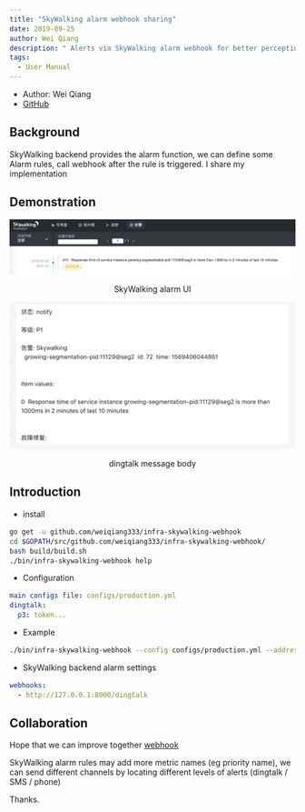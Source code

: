 ```yaml
---
title: "SkyWalking alarm webhook sharing"
date: 2019-09-25
author: Wei Qiang
description: " Alerts via SkyWalking alarm webhook for better perception of tracing."
tags:
  - User Manual
---
```


- Author: Wei Qiang
- [GitHub](https://github.com/weiqiang333)

## Background

SkyWalking backend provides the alarm function, we can define some Alarm rules, call webhook after the rule is triggered. I share my implementation

## Demonstration

![](skywalking-UI-alarm.png)

<p align="center">SkyWalking alarm UI</p>

![](skywalking-dingding-notify.png)

<p align="center">dingtalk message body</p>

## Introduction

- install

```bash
go get -u github.com/weiqiang333/infra-skywalking-webhook
cd $GOPATH/src/github.com/weiqiang333/infra-skywalking-webhook/
bash build/build.sh
./bin/infra-skywalking-webhook help
```

- Configuration

```yaml
main configs file: configs/production.yml
dingtalk:
  p3: token...
```

- Example

```bash
./bin/infra-skywalking-webhook --config configs/production.yml --address 0.0.0.0:8000
```

- SkyWalking backend alarm settings

```yaml
webhooks:
  - http://127.0.0.1:8000/dingtalk
```

## Collaboration

Hope that we can improve together [webhook](https://github.com/weiqiang333/infra-skywalking-webhook)

SkyWalking alarm rules may add more metric names (eg priority name), we can send different channels by locating different levels of alerts (dingtalk / SMS / phone)

Thanks.
